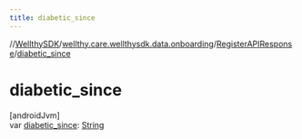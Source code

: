 ```yaml
---
title: diabetic_since
---
```

//[WellthySDK](../../../index.html)/[wellthy.care.wellthysdk.data.onboarding](../index.html)/[RegisterAPIResponse](index.html)/[diabetic_since](diabetic_since.html)



# diabetic_since



[androidJvm]\
var [diabetic_since](diabetic_since.html): [String](https://kotlinlang.org/api/latest/jvm/stdlib/kotlin/-string/index.html)




